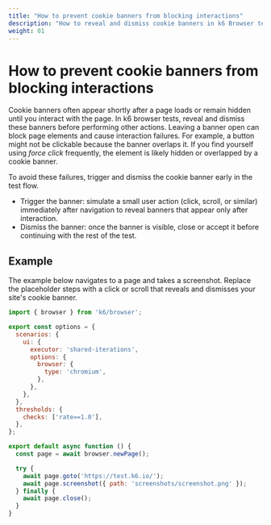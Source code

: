 ```yaml
---
title: "How to prevent cookie banners from blocking interactions"
description: "How to reveal and dismiss cookie banners in k6 Browser tests to prevent blocked interactions and improve test reliability."
weight: 01
---
```


# How to prevent cookie banners from blocking interactions

Cookie banners often appear shortly after a page loads or remain hidden until you interact with the page. In k6 browser tests, reveal and dismiss these banners before performing other actions. Leaving a banner open can block page elements and cause interaction failures. For example, a button might not be clickable because the banner overlaps it. If you find yourself using _force click_ frequently, the element is likely hidden or overlapped by a cookie banner.

To avoid these failures, trigger and dismiss the cookie banner early in the test flow.

- Trigger the banner: simulate a small user action (click, scroll, or similar) immediately after navigation to reveal banners that appear only after interaction.
- Dismiss the banner: once the banner is visible, close or accept it before continuing with the rest of the test.

## Example

The example below navigates to a page and takes a screenshot. Replace the placeholder steps with a click or scroll that reveals and dismisses your site's cookie banner.

```javascript
import { browser } from 'k6/browser';

export const options = {
  scenarios: {
    ui: {
      executor: 'shared-iterations',
      options: {
        browser: {
          type: 'chromium',
        },
      },
    },
  },
  thresholds: {
    checks: ['rate==1.0'],
  },
};

export default async function () {
  const page = await browser.newPage();

  try {
    await page.goto('https://test.k6.io/');
    await page.screenshot({ path: 'screenshots/screenshot.png' });
  } finally {
    await page.close();
  }
}
```
